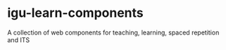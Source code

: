 # igu-learn-components

A collection of web components for teaching, learning, spaced repetition and ITS

